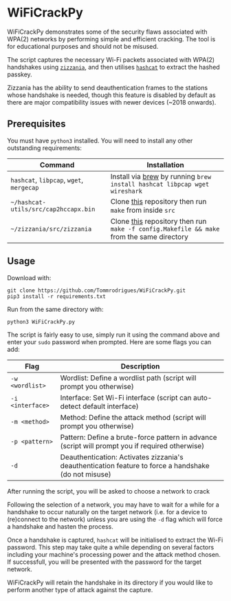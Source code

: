 # WiFiCrackPy

WiFiCrackPy demonstrates some of the security flaws associated with WPA(2) networks by performing simple and efficient cracking. The tool is for educational purposes and should not be misused.

The script captures the necessary Wi-Fi packets associated with WPA(2) handshakes using [`zizzania`](https://github.com/cyrus-and/zizzania), and then utilises [`hashcat`](https://github.com/hashcat/hashcat) to extract the hashed passkey.

Zizzania has the ability to send deauthentication frames to the stations whose handshake is needed, though this feature is disabled by default as there are major compatibility issues with newer devices (~2018 onwards).

## Prerequisites

You must have `python3` installed. You will need to install any other outstanding requirements:

| Command | Installation |
| --- | --- |
| `hashcat`, `libpcap`, `wget`, `mergecap` | Install via [brew](https://brew.sh) by running `brew install hashcat libpcap wget wireshark` |
| `~/hashcat-utils/src/cap2hccapx.bin` | Clone [this](https://github.com/hashcat/hashcat-utils) repository then run `make` from inside `src` |
| `~/zizzania/src/zizzania` | Clone [this](https://github.com/cyrus-and/zizzania) repository then run `make -f config.Makefile && make` from the same directory |

## Usage

Download with:
```
git clone https://github.com/Tommrodrigues/WiFiCrackPy.git
pip3 install -r requirements.txt
```

Run from the same directory with:
```
python3 WiFiCrackPy.py
```

The script is fairly easy to use, simply run it using the command above and enter your `sudo` password when prompted. Here are some flags you can add:

| Flag | Description |
| --- | --- |
| `-w <wordlist>` | Wordlist: Define a wordlist path (script will prompt you otherwise) |
| `-i <interface>` | Interface: Set Wi-Fi interface (script can auto-detect default interface) |
| `-m <method>` | Method: Define the attack method (script will prompt you otherwise) |
| `-p <pattern>` | Pattern: Define a brute-force pattern in advance (script will prompt you if required otherwise) |
| `-d` | Deauthentication: Activates zizzania's deauthentication feature to force a handshake (do not misuse) |

After running the script, you will be asked to choose a network to crack

Following the selection of a network, you may have to wait for a while for a handshake to occur naturally on the target network (i.e. for a device to (re)connect to the network) unless you are using the `-d` flag which will force a handshake and hasten the process.

Once a handshake is captured, `hashcat` will be initialised to extract the Wi-Fi password. This step may take quite a while depending on several factors including your machine's processing power and the attack method chosen. If successfull, you will be presented with the password for the target network.

WiFiCrackPy will retain the handshake in its directory if you would like to perform another type of attack against the capture.
